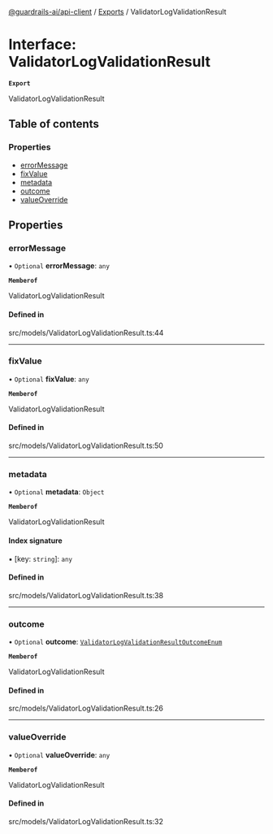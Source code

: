 [@guardrails-ai/api-client](../README.md) / [Exports](../modules.md) / ValidatorLogValidationResult

# Interface: ValidatorLogValidationResult

**`Export`**

ValidatorLogValidationResult

## Table of contents

### Properties

- [errorMessage](ValidatorLogValidationResult.md#errormessage)
- [fixValue](ValidatorLogValidationResult.md#fixvalue)
- [metadata](ValidatorLogValidationResult.md#metadata)
- [outcome](ValidatorLogValidationResult.md#outcome)
- [valueOverride](ValidatorLogValidationResult.md#valueoverride)

## Properties

### errorMessage

• `Optional` **errorMessage**: `any`

**`Memberof`**

ValidatorLogValidationResult

#### Defined in

src/models/ValidatorLogValidationResult.ts:44

___

### fixValue

• `Optional` **fixValue**: `any`

**`Memberof`**

ValidatorLogValidationResult

#### Defined in

src/models/ValidatorLogValidationResult.ts:50

___

### metadata

• `Optional` **metadata**: `Object`

**`Memberof`**

ValidatorLogValidationResult

#### Index signature

▪ [key: `string`]: `any`

#### Defined in

src/models/ValidatorLogValidationResult.ts:38

___

### outcome

• `Optional` **outcome**: [`ValidatorLogValidationResultOutcomeEnum`](../modules.md#validatorlogvalidationresultoutcomeenum)

**`Memberof`**

ValidatorLogValidationResult

#### Defined in

src/models/ValidatorLogValidationResult.ts:26

___

### valueOverride

• `Optional` **valueOverride**: `any`

**`Memberof`**

ValidatorLogValidationResult

#### Defined in

src/models/ValidatorLogValidationResult.ts:32
